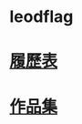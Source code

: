 # leodflag
# [履歷表](https://leodflag.github.io/CV/)
# [作品集](https://leodflag.github.io/CV/portfolio.html)